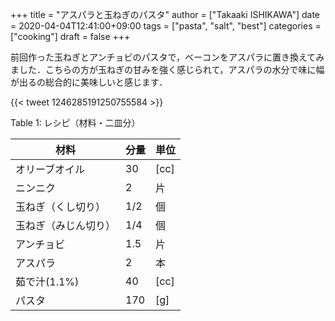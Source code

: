 +++
title = "アスパラと玉ねぎのパスタ"
author = ["Takaaki ISHIKAWA"]
date = 2020-04-04T12:41:00+09:00
tags = ["pasta", "salt", "best"]
categories = ["cooking"]
draft = false
+++

前回作った玉ねぎとアンチョビのパスタで，ベーコンをアスパラに置き換えてみました．こちらの方が玉ねぎの甘みを強く感じられて，アスパラの水分で味に幅が出るの総合的に美味しいと感じます．

{{< tweet 1246285191250755584 >}}

<div class="table-caption">
  <span class="table-number">Table 1</span>:
  レシピ（材料・二皿分）
</div>

| 材料       | 分量 | 単位 |
|----------|----|----|
| オリーブオイル | 30  | [cc] |
| ニンニク   | 2   | 片   |
| 玉ねぎ（くし切り） | 1/2 | 個   |
| 玉ねぎ（みじん切り） | 1/4 | 個   |
| アンチョビ | 1.5 | 片   |
| アスパラ   | 2   | 本   |
| 茹で汁(1.1%) | 40  | [cc] |
| パスタ     | 170 | [g]  |
